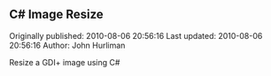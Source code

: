 ## C# Image Resize

Originally published: 2010-08-06 20:56:16
Last updated: 2010-08-06 20:56:16
Author: John Hurliman

Resize a GDI+ image using C#